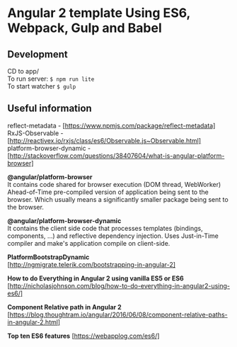 # Angular 2 template Using ES6, Webpack, Gulp and Babel

## Development
CD to app/  
To run server: `$ npm run lite`  
To start watcher `$ gulp`  
  

## Useful information
reflect-metadata - [https://www.npmjs.com/package/reflect-metadata]  
RxJS-Observable -  [http://reactivex.io/rxjs/class/es6/Observable.js~Observable.html]  
platform-browser-dynamic - [http://stackoverflow.com/questions/38407604/what-is-angular-platform-browser]  

**@angular/platform-browser**  
It contains code shared for browser execution (DOM thread, WebWorker)
Ahead-of-Time pre-compiled version of application being sent to the browser. Which usually means a significantly smaller package being sent to the browser.

**@angular/platform-browser-dynamic**  
It contains the client side code that processes templates (bindings, components, ...) and reflective dependency injection.
Uses Just-in-Time compiler and make's application compile on client-side.

**PlatformBootstrapDynamic**  
[http://ngmigrate.telerik.com/bootstrapping-in-angular-2]

**How to do Everything in Angular 2 using vanilla ES5 or ES6**  
[http://nicholasjohnson.com/blog/how-to-do-everything-in-angular2-using-es6/]

**Component Relative path in Angular 2**
[https://blog.thoughtram.io/angular/2016/06/08/component-relative-paths-in-angular-2.html]

**Top ten ES6 features**
[https://webapplog.com/es6/]



